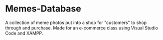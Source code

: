 # Memes-Database
A collection of meme photos put into a shop for "customers" to shop through and purchase. Made for an e-commerce class using Visual Studio Code and XAMPP.
